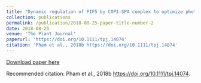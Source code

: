 ```yaml
---
title: "Dynamic regulation of PIF5 by COP1‐SPA complex to optimize photomorphogenesis in Arabidopsis"
collection: publications
permalink: /publication/2018-08-25-paper-title-number-2
date: 2018-08-25
venue: 'The Plant Journal'
paperurl: 'https://doi.org/10.1111/tpj.14074'
citation: 'Pham et al., 2018b https://doi.org/10.1111/tpj.14074'
---
```


[Download paper here](https://doi.org/10.1111/tpj.14074)

Recommended citation: Pham et al., 2018b https://doi.org/10.1111/tpj.14074.

